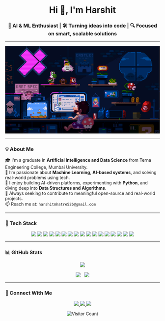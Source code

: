 <h1 align="center">Hi 👋, I'm Harshit</h1>
<h3 align="center">🚀 AI & ML Enthusiast | 🛠️ Turning ideas into code | 🔍 Focused on smart, scalable solutions</h3>

---

<p align="center">
  <img src="./assets/coding.gif" width="700"/>
</p>

---

### 💡 About Me
🎓 I'm a graduate in **Artificial Intelligence and Data Science** from Terna Engineering College, Mumbai University.  
🔭 I’m passionate about **Machine Learning**, **AI-based systems**, and solving real-world problems using tech.  
🧠 I enjoy building AI-driven platforms, experimenting with **Python**, and diving deep into **Data Structures and Algorithms**.  
📌 Always seeking to contribute to meaningful open-source and real-world projects.  
📫 Reach me at: `harshitmhatre526@gmail.com`

---

### 🚀 Tech Stack
<p align="center">
  <!-- Languages -->
  <img src="https://img.shields.io/badge/Python-3776AB?style=for-the-badge&logo=python&logoColor=white"/>
  <img src="https://img.shields.io/badge/SQL-4479A1?style=for-the-badge&logo=mysql&logoColor=white"/>
  <img src="https://img.shields.io/badge/HTML5-E34F26?style=for-the-badge&logo=html5&logoColor=white"/>
  <img src="https://img.shields.io/badge/CSS3-1572B6?style=for-the-badge&logo=css3&logoColor=white"/>

  <!-- Tools & Platforms -->
  <img src="https://img.shields.io/badge/Git-F05032?style=for-the-badge&logo=git&logoColor=white"/>
  <img src="https://img.shields.io/badge/GitHub-181717?style=for-the-badge&logo=github&logoColor=white"/>
  <img src="https://img.shields.io/badge/Google%20Colab-F9AB00?style=for-the-badge&logo=google-colab&logoColor=white"/>
  <img src="https://img.shields.io/badge/MongoDB-4EA94B?style=for-the-badge&logo=mongodb&logoColor=white"/>

  <!-- AI/ML & Libraries -->
  <img src="https://img.shields.io/badge/Machine%20Learning-0D1117?style=for-the-badge&logo=scikit-learn&logoColor=orange"/>
  <img src="https://img.shields.io/badge/Deep%20Learning-FF6F00?style=for-the-badge&logo=tensorflow&logoColor=white"/>
  <img src="https://img.shields.io/badge/Data%20Visualization-2298BD?style=for-the-badge&logo=plotly&logoColor=white"/>
  <img src="https://img.shields.io/badge/Pandas-150458?style=for-the-badge&logo=pandas&logoColor=white"/>
  <img src="https://img.shields.io/badge/NumPy-013243?style=for-the-badge&logo=numpy&logoColor=white"/>
  <img src="https://img.shields.io/badge/Scikit--Learn-F7931E?style=for-the-badge&logo=scikit-learn&logoColor=white"/>
  <img src="https://img.shields.io/badge/TensorFlow-FF6F00?style=for-the-badge&logo=tensorflow&logoColor=white"/>
  <img src="https://img.shields.io/badge/OpenCV-5C3EE8?style=for-the-badge&logo=opencv&logoColor=white"/>

  <!-- Frameworks & Web -->
  <img src="https://img.shields.io/badge/Streamlit-FF4B4B?style=for-the-badge&logo=streamlit&logoColor=white"/>


---

### 📊 GitHub Stats
<p align="center">
  <img src="https://github-readme-stats.vercel.app/api?username=xHarshit&show_icons=true&theme=algolia&count_private=true" />
</p>

<p align="center">
  <img src="https://github-readme-streak-stats.herokuapp.com/?user=xHarshit&theme=algolia" width="47%"/>
  &nbsp;
  <img src="https://github-readme-stats.vercel.app/api/top-langs/?username=xHarshit&layout=compact&theme=algolia" width="34%"/>
</p>



---

### 🤝 Connect With Me
<p align="center">
  <a href="https://linkedin.com/in/your-profile">
    <img src="https://img.shields.io/badge/LinkedIn-%230077B5?style=for-the-badge&logo=linkedin&logoColor=white"/>
  </a>
  <a href="mailto:harshitmhatre526@gmail.com">
    <img src="https://img.shields.io/badge/Email-D14836?style=for-the-badge&logo=gmail&logoColor=white"/>
  </a>
  <a href="https://github.com/xHarshit">
    <img src="https://img.shields.io/badge/GitHub-181717?style=for-the-badge&logo=github&logoColor=white"/>
  </a>
</p>

<p align="center">
  <img src="https://komarev.com/ghpvc/?username=xHarshit&style=flat-square&color=blue" alt="Visitor Count"/>
</p>
